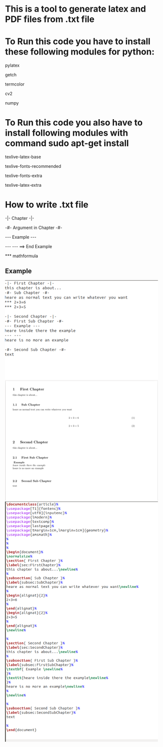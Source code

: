 
# This is a tool to generate latex and PDF files from .txt file

# To Run this code you have to install these following modules for python:


pylatex

getch

termcolor

cv2

numpy


# To Run this code you also have to install following modules with command sudo apt-get install <module>


texlive-latex-base

texlive-fonts-recommended

texlive-fonts-extra

texlive-latex-extra


# How to write .txt file


-|- Chapter -|-

-#- Argument in Chapter -#-

--- Example ---

--- --- ==> End Example

\*\*\* mathformula

## Example

![Alt text](/example/txt.png ".txt file")
![Alt text](/example/pdf.png "PDF file")
![Alt text](/example/tex.png "Latex file")